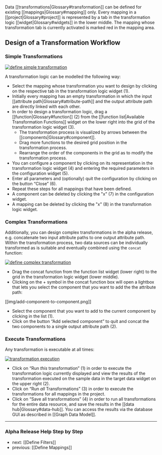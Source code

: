Data [[transformations|Glossary#transformation]] can be defined for existing [[mappings|Glossary#mapping]] only. Every mapping in a [[project|Glossary#project]] is represented by a tab in the transformation logic [[widget|Glossary#widgets]] in the lower middle. The mapping whose transformation tab is currently activated is marked red in the mapping area.

## Design of a Transformation Workflow
### Simple Transformations

[![define simple transformation](https://avgl.mybalsamiq.com/mockups/1843685.png?key=27106ea66faf01c9ad98a275eac48683ac53bf00)](https://avgl.mybalsamiq.com/mockups/1843685.png?key=27106ea66faf01c9ad98a275eac48683ac53bf00 "Define Simple Transformation")

A transformation logic can be modelled the following way:

* Select the mapping whose transformation you want to design by clicking on the respective tab in the transformation logic widget (1).
* Initially every mapping has an empty transformation in which the input [[attribute path|Glossary#attribute-path]] and the output attribute path are directly linked with each other.
* In order to design a transformation logic, drag a [[function|Glossary#function]] (2) from the [[function list|Available Transformation Functions]] widget on the lower right into the grid of the transformation logic widget (3).
  * The transformation process is visualized by arrows between the [[components|Glossary#component]].
  * Drag more functions to the desired grid position in the transformation process.
  * Rearrange the order of the components in the grid as to modify the transformation process.
* You can configure a component by clicking on its representation in the transformation logic widget (4) and entering the required parameters in the configuration widget (5).
* Enter all parameters and (optionally) quit the configuration by clicking on the button “Close” (6).
* Repeat these steps for all mappings that have been defined.
* A component can be deleted by clicking the "x" (7) in the configuration widget.
* A mapping can be deleted by clicking the "x" (8) in the transformation logic widget.

### Complex Transformations

Additionally, you can design complex transformations in the alpha release, e.g. concatenate two input attribute paths to one output attribute path. Within the transformation process, two data sources can be individually transformed as is suitable and eventually combined using the ````concat```` function:

[![define complex transformation](https://github.com/seventwenty/dswarm-documentation/wiki/img/complex-transformations.png)](https://github.com/seventwenty/dswarm-documentation/wiki/img/complex-transformations.png "Define Complex Transformation")

* Drag the concat function from the function list widget (lower right) to the grid in the transformation logic widget  (lower middle).
* Clicking on the + symbol in the concat function box will open a lightbox that lets you select the component that you want to add the the attribute path:

[[img/add-component-to-component.png]]
* Select the component that you want to add to the current component by clicking in the list (1).
* Click on the button “Add selected component” to quit and concat the two components to a single output attribute path (2).


### Execute Transformations

Any transformation is executable at all times:

[![transformation execution](https://github.com/seventwenty/dswarm-documentation/wiki/img/target-data.png)](https://github.com/seventwenty/dswarm-documentation/wiki/img/target-data.png "Transformation Execution")

* Click on “Run _this_ transformation” (1) in order to execute the transformation logic currently displayed and view the results of the transformation executed on the sample data in the target data widget on the upper right (2).
* Click on “Run _all_ Transformations” (3) in order to execute the transformations for all mappings in the project.
* Click on “Save all transformations” (4) in order to run all transformations for the entire data resource, and save the results in the [[data hub|Glossary#data-hub]]. You can access the results via the database GUI as described in [[Graph Data Model]].


-----------------------------------
### Alpha Release Help Step by Step

* next: [[Define Filters]]
* previous: [[Define Mappings]]
